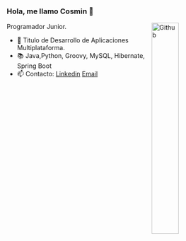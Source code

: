 ### Hola, me llamo Cosmin 👋

<img width="35%" align="right" alt="Github" src="https://user-images.githubusercontent.com/48678280/88862734-4903af80-d201-11ea-968b-9c939d88a37c.gif" />

Programador Junior.

- 🔭 Titulo de Desarrollo de Aplicaciones Multiplataforma.
- 📚 Java,Python, Groovy, MySQL, Hibernate, Spring Boot
- 📫 Contacto: [Linkedin](www.linkedin.com/in/cosmin-lungu) [Email](mailto:cosminlungu04@hotmail.com)
